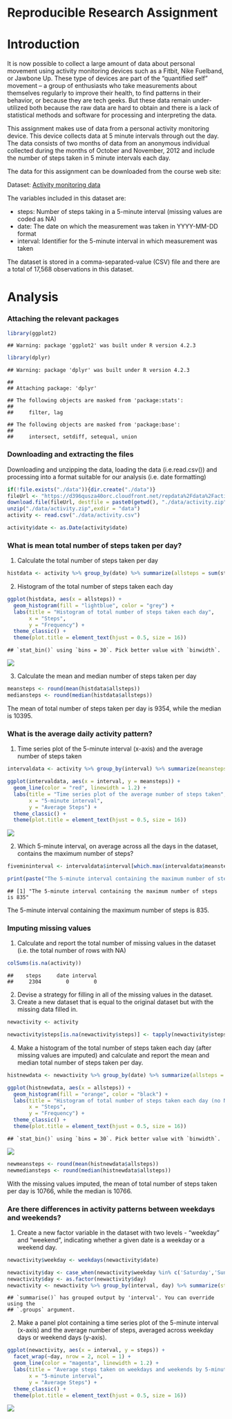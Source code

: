 Reproducible Research Assignment
================

# Introduction

It is now possible to collect a large amount of data about personal
movement using activity monitoring devices such as a Fitbit, Nike
Fuelband, or Jawbone Up. These type of devices are part of the
“quantified self” movement – a group of enthusiasts who take
measurements about themselves regularly to improve their health, to find
patterns in their behavior, or because they are tech geeks. But these
data remain under-utilized both because the raw data are hard to obtain
and there is a lack of statistical methods and software for processing
and interpreting the data.

This assignment makes use of data from a personal activity monitoring
device. This device collects data at 5 minute intervals through out the
day. The data consists of two months of data from an anonymous
individual collected during the months of October and November, 2012 and
include the number of steps taken in 5 minute intervals each day.

The data for this assignment can be downloaded from the course web site:

Dataset: [Activity monitoring
data](https://d396qusza40orc.cloudfront.net/repdata%2Fdata%2Factivity.zip)

The variables included in this dataset are:

- steps: Number of steps taking in a 5-minute interval (missing values
  are coded as NA)
- date: The date on which the measurement was taken in YYYY-MM-DD format
- interval: Identifier for the 5-minute interval in which measurement
  was taken

The dataset is stored in a comma-separated-value (CSV) file and there
are a total of 17,568 observations in this dataset.

# Analysis

### Attaching the relevant packages

``` r
library(ggplot2)
```

    ## Warning: package 'ggplot2' was built under R version 4.2.3

``` r
library(dplyr)
```

    ## Warning: package 'dplyr' was built under R version 4.2.3

    ## 
    ## Attaching package: 'dplyr'

    ## The following objects are masked from 'package:stats':
    ## 
    ##     filter, lag

    ## The following objects are masked from 'package:base':
    ## 
    ##     intersect, setdiff, setequal, union

### Downloading and extracting the files

Downloading and unzipping the data, loading the data (i.e.read.csv())
and processing into a format suitable for our analysis (i.e. date
formatting)

``` r
if(!file.exists("./data")){dir.create("./data")}
fileUrl <- "https://d396qusza40orc.cloudfront.net/repdata%2Fdata%2Factivity.zip"
download.file(fileUrl, destfile = paste0(getwd(), "./data/activity.zip"), method = "libcurl")
unzip("./data/activity.zip",exdir = "data")
activity <- read.csv("./data/activity.csv")

activity$date <- as.Date(activity$date)
```

### What is mean total number of steps taken per day?

1.  Calculate the total number of steps taken per day

``` r
histdata <- activity %>% group_by(date) %>% summarize(allsteps = sum(steps, na.rm = TRUE))
```

2.  Histogram of the total number of steps taken each day

``` r
ggplot(histdata, aes(x = allsteps)) +
  geom_histogram(fill = "lightblue", color = "grey") +
  labs(title = "Histogram of total number of steps taken each day",
       x = "Steps",
       y = "Frequency") +
  theme_classic() +
  theme(plot.title = element_text(hjust = 0.5, size = 16))
```

    ## `stat_bin()` using `bins = 30`. Pick better value with `binwidth`.

![](ActivityMonitoring_files/figure-gfm/histogram-1.png)<!-- -->

3.  Calculate the mean and median number of steps taken per day

``` r
meansteps <- round(mean(histdata$allsteps))
mediansteps <- round(median(histdata$allsteps))
```

The mean of total number of steps taken per day is 9354, while the
median is 10395.

### What is the average daily activity pattern?

1.  Time series plot of the 5-minute interval (x-axis) and the average
    number of steps taken

``` r
intervaldata <- activity %>% group_by(interval) %>% summarize(meansteps = mean(steps, na.rm = TRUE))

ggplot(intervaldata, aes(x = interval, y = meansteps)) +
  geom_line(color = "red", linewidth = 1.2) +
  labs(title = "Time series plot of the average number of steps taken",
       x = "5-minute interval",
       y = "Average Steps") +
  theme_classic() +
  theme(plot.title = element_text(hjust = 0.5, size = 16))
```

![](ActivityMonitoring_files/figure-gfm/timeseries-1.png)<!-- -->

2.  Which 5-minute interval, on average across all the days in the
    dataset, contains the maximum number of steps?

``` r
fivemininterval <- intervaldata$interval[which.max(intervaldata$meansteps)]

print(paste("The 5-minute interval containing the maximum number of steps is", fivemininterval))
```

    ## [1] "The 5-minute interval containing the maximum number of steps is 835"

The 5-minute interval containing the maximum number of steps is 835.

### Imputing missing values

1.  Calculate and report the total number of missing values in the
    dataset (i.e. the total number of rows with NA)

``` r
colSums(is.na(activity))
```

    ##    steps     date interval 
    ##     2304        0        0

2.  Devise a strategy for filling in all of the missing values in the
    dataset.
3.  Create a new dataset that is equal to the original dataset but with
    the missing data filled in.

``` r
newactivity <- activity

newactivity$steps[is.na(newactivity$steps)] <- tapply(newactivity$steps,newactivity$interval, mean, na.rm = TRUE)
```

4.  Make a histogram of the total number of steps taken each day (after
    missing values are imputed) and calculate and report the mean and
    median total number of steps taken per day.

``` r
histnewdata <- newactivity %>% group_by(date) %>% summarize(allsteps = sum(steps, na.rm = TRUE))

ggplot(histnewdata, aes(x = allsteps)) +
  geom_histogram(fill = "orange", color = "black") +
  labs(title = "Histogram of total number of steps taken each day (no NA values)",
       x = "Steps",
       y = "Frequency") +
  theme_classic() +
  theme(plot.title = element_text(hjust = 0.5, size = 16))
```

    ## `stat_bin()` using `bins = 30`. Pick better value with `binwidth`.

![](ActivityMonitoring_files/figure-gfm/histnew-1.png)<!-- -->

``` r
newmeansteps <- round(mean(histnewdata$allsteps))
newmediansteps <- round(median(histnewdata$allsteps))
```

With the missing values imputed, the mean of total number of steps taken
per day is 10766, while the median is 10766.

### Are there differences in activity patterns between weekdays and weekends?

1.  Create a new factor variable in the dataset with two levels -
    “weekday” and “weekend”, indicating whether a given date is a
    weekday or a weekend day.

``` r
newactivity$weekday <- weekdays(newactivity$date)

newactivity$day <- case_when(newactivity$weekday %in% c('Saturday','Sunday') ~ 'Weekend', TRUE ~ 'Weekday')
newactivity$day <- as.factor(newactivity$day)
newactivity <- newactivity %>% group_by(interval, day) %>% summarize(steps = mean(steps))
```

    ## `summarise()` has grouped output by 'interval'. You can override using the
    ## `.groups` argument.

2.  Make a panel plot containing a time series plot of the 5-minute
    interval (x-axis) and the average number of steps, averaged across
    weekday days or weekend days (y-axis).

``` r
ggplot(newactivity, aes(x = interval, y = steps)) +
  facet_wrap(~day, nrow = 2, ncol = 1) +
  geom_line(color = "magenta", linewidth = 1.2) +
  labs(title = "Average steps taken on weekdays and weekends by 5-minute interval",
       x = "5-minute interval",
       y = "Average Steps") +
  theme_classic() +
  theme(plot.title = element_text(hjust = 0.5, size = 16))
```

![](ActivityMonitoring_files/figure-gfm/facetplot-1.png)<!-- -->

